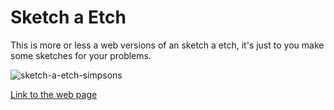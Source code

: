 # Sketch a Etch

This is more or less a web versions of an sketch a etch, it's just to you make some sketches for your problems.

![sketch-a-etch-simpsons](https://media2.giphy.com/media/xT5LMp73iyXb6lYmfm/giphy.gif?cid=ecf05e47zb2jivkwa3xy68qrwu8et9pgonwz9yysyfln412u&ep=v1_gifs_search&rid=giphy.gif&ct=g)

[Link to the web page](https://hygor0206.github.io/sketchpad/)
